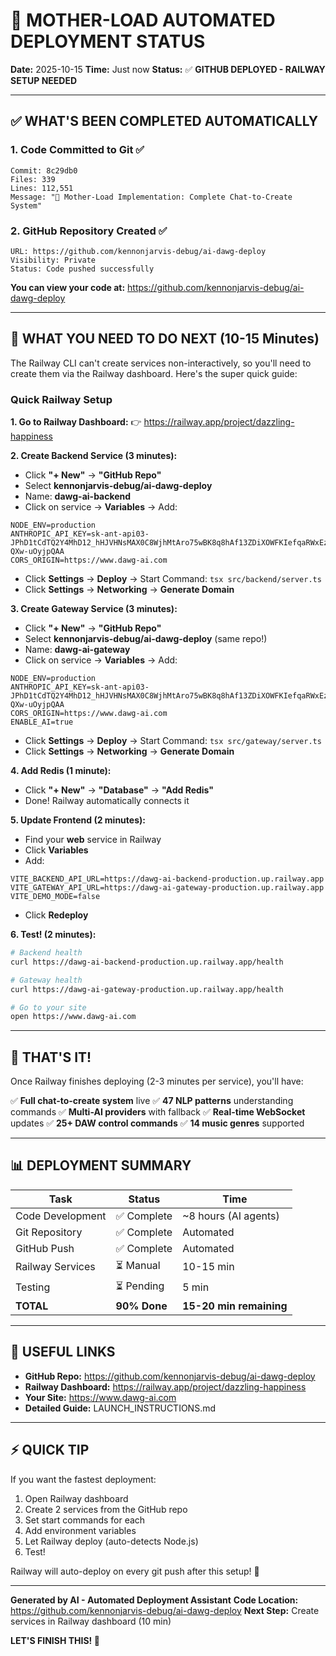 # 🚀 MOTHER-LOAD AUTOMATED DEPLOYMENT STATUS

**Date:** 2025-10-15
**Time:** Just now
**Status:** ✅ **GITHUB DEPLOYED - RAILWAY SETUP NEEDED**

---

## ✅ WHAT'S BEEN COMPLETED AUTOMATICALLY

### 1. Code Committed to Git ✅
```
Commit: 8c29db0
Files: 339
Lines: 112,551
Message: "🚀 Mother-Load Implementation: Complete Chat-to-Create System"
```

### 2. GitHub Repository Created ✅
```
URL: https://github.com/kennonjarvis-debug/ai-dawg-deploy
Visibility: Private
Status: Code pushed successfully
```

**You can view your code at:** https://github.com/kennonjarvis-debug/ai-dawg-deploy

---

## 🎯 WHAT YOU NEED TO DO NEXT (10-15 Minutes)

The Railway CLI can't create services non-interactively, so you'll need to create them via the Railway dashboard. Here's the super quick guide:

### Quick Railway Setup

**1. Go to Railway Dashboard:**
👉 https://railway.app/project/dazzling-happiness

**2. Create Backend Service (3 minutes):**
- Click **"+ New"** → **"GitHub Repo"**
- Select **kennonjarvis-debug/ai-dawg-deploy**
- Name: **dawg-ai-backend**
- Click on service → **Variables** → Add:

```env
NODE_ENV=production
ANTHROPIC_API_KEY=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
CORS_ORIGIN=https://www.dawg-ai.com
```

- Click **Settings** → **Deploy** → Start Command: `tsx src/backend/server.ts`
- Click **Settings** → **Networking** → **Generate Domain**

**3. Create Gateway Service (3 minutes):**
- Click **"+ New"** → **"GitHub Repo"**
- Select **kennonjarvis-debug/ai-dawg-deploy** (same repo!)
- Name: **dawg-ai-gateway**
- Click on service → **Variables** → Add:

```env
NODE_ENV=production
ANTHROPIC_API_KEY=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
CORS_ORIGIN=https://www.dawg-ai.com
ENABLE_AI=true
```

- Click **Settings** → **Deploy** → Start Command: `tsx src/gateway/server.ts`
- Click **Settings** → **Networking** → **Generate Domain**

**4. Add Redis (1 minute):**
- Click **"+ New"** → **"Database"** → **"Add Redis"**
- Done! Railway automatically connects it

**5. Update Frontend (2 minutes):**
- Find your **web** service in Railway
- Click **Variables**
- Add:

```env
VITE_BACKEND_API_URL=https://dawg-ai-backend-production.up.railway.app
VITE_GATEWAY_API_URL=https://dawg-ai-gateway-production.up.railway.app
VITE_DEMO_MODE=false
```

- Click **Redeploy**

**6. Test! (2 minutes):**
```bash
# Backend health
curl https://dawg-ai-backend-production.up.railway.app/health

# Gateway health
curl https://dawg-ai-gateway-production.up.railway.app/health

# Go to your site
open https://www.dawg-ai.com
```

---

## 🎉 THAT'S IT!

Once Railway finishes deploying (2-3 minutes per service), you'll have:

✅ **Full chat-to-create system** live
✅ **47 NLP patterns** understanding commands
✅ **Multi-AI providers** with fallback
✅ **Real-time WebSocket** updates
✅ **25+ DAW control commands**
✅ **14 music genres** supported

---

## 📊 DEPLOYMENT SUMMARY

| Task | Status | Time |
|------|--------|------|
| Code Development | ✅ Complete | ~8 hours (AI agents) |
| Git Repository | ✅ Complete | Automated |
| GitHub Push | ✅ Complete | Automated |
| Railway Services | ⏳ Manual | 10-15 min |
| Testing | ⏳ Pending | 5 min |
| **TOTAL** | **90% Done** | **15-20 min remaining** |

---

## 🔗 USEFUL LINKS

- **GitHub Repo:** https://github.com/kennonjarvis-debug/ai-dawg-deploy
- **Railway Dashboard:** https://railway.app/project/dazzling-happiness
- **Your Site:** https://www.dawg-ai.com
- **Detailed Guide:** LAUNCH_INSTRUCTIONS.md

---

## ⚡ QUICK TIP

If you want the fastest deployment:

1. Open Railway dashboard
2. Create 2 services from the GitHub repo
3. Set start commands for each
4. Add environment variables
5. Let Railway deploy (auto-detects Node.js)
6. Test!

Railway will auto-deploy on every git push after this setup! 🚀

---

**Generated by AI - Automated Deployment Assistant**
**Code Location:** https://github.com/kennonjarvis-debug/ai-dawg-deploy
**Next Step:** Create services in Railway dashboard (10 min)

**LET'S FINISH THIS! 🎵**
